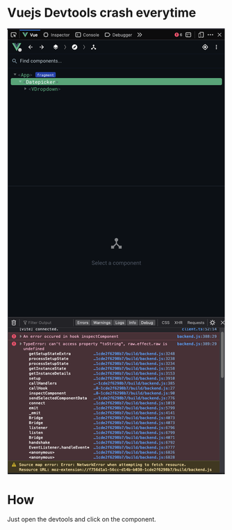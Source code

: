 # Vuejs Devtools crash everytime

![](./screenshots/errorScreenshot.png)

# How

Just open the devtools and click on the component.